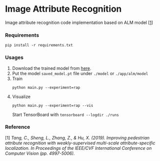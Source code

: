 # Image Attribute Recognition
Image attribute recognition code implementation based on ALM model [[1](https://arxiv.org/pdf/1910.04562.pdf)]

### Requirements
```shell
pip install -r requirements.txt
```

### Usages
1. Download the trained model from [here](https://unistackr0-my.sharepoint.com/:u:/g/personal/suyeong_unist_ac_kr/EaIqVdgEDa5MmN1wP07kwuEB1jtwZyYWiNzu3KgGa9btIg?e=9ZxHCK).
2. Put the model `saved_model.pt` file under `./model` or `./app/alm/model`
3. Train
	```shell
	python main.py --experiment=rap
	```
4. Visualize
	```shell
	python main.py --experiment=rap --vis
	```
    Start TensorBoard with ```tensorboard --logdir ./runs```

### Reference
[1] *Tang, C., Sheng, L., Zhang, Z., & Hu, X. (2019). Improving pedestrian attribute recognition with weakly-supervised multi-scale attribute-specific localization. In _Proceedings of the IEEE/CVF International Conference on Computer Vision_ (pp. 4997-5006).*
